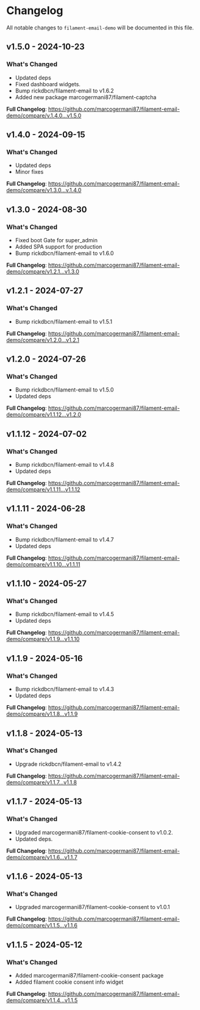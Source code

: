 # Changelog

All notable changes to `filament-email-demo` will be documented in this file.

## v1.5.0 - 2024-10-23

### What's Changed

* Updated deps
* Fixed dashboard widgets.
* Bump rickdbcn/filament-email to v1.6.2
* Added new package marcogermani87/filament-captcha

**Full Changelog**: https://github.com/marcogermani87/filament-email-demo/compare/v.1.4.0...v1.5.0

## v1.4.0 - 2024-09-15

### What's Changed

* Updated deps
* Minor fixes

**Full Changelog**: https://github.com/marcogermani87/filament-email-demo/compare/v1.3.0...v.1.4.0

## v1.3.0 - 2024-08-30

### What's Changed

* Fixed boot Gate for super_admin
* Added SPA support for production
* Bump rickdbcn/filament-email to v1.6.0

**Full Changelog**: https://github.com/marcogermani87/filament-email-demo/compare/v1.2.1...v1.3.0

## v1.2.1 - 2024-07-27

### What's Changed

* Bump rickdbcn/filament-email to v1.5.1

**Full Changelog**: https://github.com/marcogermani87/filament-email-demo/compare/v1.2.0...v1.2.1

## v1.2.0 - 2024-07-26

### What's Changed

* Bump rickdbcn/filament-email to v1.5.0
* Updated deps

**Full Changelog**: https://github.com/marcogermani87/filament-email-demo/compare/v1.1.12...v1.2.0

## v1.1.12 - 2024-07-02

### What's Changed

* Bump rickdbcn/filament-email to v1.4.8
* Updated deps

**Full Changelog**: https://github.com/marcogermani87/filament-email-demo/compare/v1.1.11...v1.1.12

## v1.1.11 - 2024-06-28

### What's Changed

* Bump rickdbcn/filament-email to v1.4.7
* Updated deps

**Full Changelog**: https://github.com/marcogermani87/filament-email-demo/compare/v1.1.10...v1.1.11

## v1.1.10 - 2024-05-27

### What's Changed

* Bump rickdbcn/filament-email to v1.4.5
* Updated deps

**Full Changelog**: https://github.com/marcogermani87/filament-email-demo/compare/v1.1.9...v1.1.10

## v1.1.9 - 2024-05-16

### What's Changed

* Bump rickdbcn/filament-email to v1.4.3
* Updated deps

**Full Changelog**: https://github.com/marcogermani87/filament-email-demo/compare/v1.1.8...v1.1.9

## v1.1.8 - 2024-05-13

### What's Changed

* Upgrade rickdbcn/filament-email to v1.4.2

**Full Changelog**: https://github.com/marcogermani87/filament-email-demo/compare/v1.1.7...v1.1.8

## v1.1.7 - 2024-05-13

### What's Changed

* Upgraded marcogermani87/filament-cookie-consent to v1.0.2.
* Updated deps.

**Full Changelog**: https://github.com/marcogermani87/filament-email-demo/compare/v1.1.6...v1.1.7

## v1.1.6 - 2024-05-13

### What's Changed

* Upgraded marcogermani87/filament-cookie-consent to v1.0.1

**Full Changelog**: https://github.com/marcogermani87/filament-email-demo/compare/v1.1.5...v1.1.6

## v1.1.5 - 2024-05-12

### What's Changed

* Added marcogermani87/filament-cookie-consent package
* Added filament cookie consent info widget

**Full Changelog**: https://github.com/marcogermani87/filament-email-demo/compare/v1.1.4...v1.1.5
